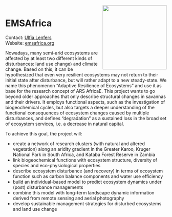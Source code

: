 <img align="right" src="/img/logos/EMS_Africa.png" width="200" />

# EMSAfrica

Contact: [Ulfia Lenfers](mailto:ulfia.lenfers@haw-hamburg.de)  
Website: [emsafrica.org](https://emsafrica.org/)

Nowadays, many semi-arid ecosystems are affected by at least two different kinds of disturbances: land use change) and climate change. Based on this, it can be hypothesized that even very resilient ecosystems may not return to their initial state after disturbance, but will rather adapt to a new steady-state. We name this phenomenon “Adaptive Resilience of Ecosystems” and use it as base for the research concept of ARS AfricaE. This project wants to go beyond older approaches that only describe structural changes in savannas and their drivers. It employs functional aspects, such as the investigation of biogeochemical cycles, but also targets a deeper understanding of the functional consequences of ecosystem changes caused by multiple disturbances, and defines “degradation” as a sustained loss in the broad set of ecosystem services, i.e. a decrease in natural capital.

To achieve this goal, the project will:

- create a network of research clusters (with natural and altered vegetation) along an aridity gradient in the Greater Karoo, Kruger National Park in South Africa, and Kataba Forest Reserve in Zambia
- link biogeochemical functions with ecosystem structure, diversity of species and eco-physiological properties
- describe ecosystem disturbance (and recovery) in terms of ecosystem function such as carbon balance components and water use efficiency
- build an individual-based model to predict ecosystem dynamics under (post) disturbance managements
- combine this model with long-term landscape dynamic information derived from remote sensing and aerial photography
- develop sustainable management strategies for disturbed ecosystems and land use change
